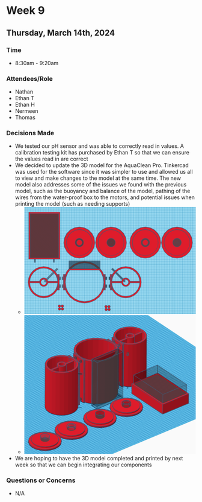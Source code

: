 # Week 9
## Thursday, March 14th, 2024
### Time
- 8:30am - 9:20am
### Attendees/Role
- Nathan
- Ethan T
- Ethan H
- Nermeen
- Thomas
### Decisions Made
- We tested our pH sensor and was able to correctly read in values. A calibration testing kit has purchased by Ethan T so that we can ensure the values read in are correct
- We decided to update the 3D model for the AquaClean Pro. Tinkercad was used for the software since it was simpler to use and allowed us all to view and make changes to the model at the same time. The new model also addresses some of the issues we found with the previous model, such as the buoyancy and balance of the model, pathing of the wires from the water-proof box to the motors, and potential issues when printing the model (such as needing supports)
    - ![alt text](img/NewDesign1.PNG)
    - ![alt text](img/NewDesign2.PNG)
- We are hoping to have the 3D model completed and printed by next week so that we can begin integrating our components
### Questions or Concerns
- N/A